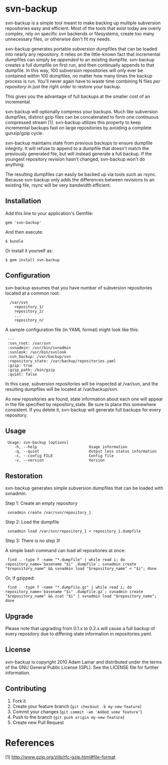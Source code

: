 # svn-backup

svn-backup is a simple tool meant to make backing up multiple subversion
repositories easy and efficient. Most of the tools that exist today are
overly complex, rely on specific svn backends or filesystems, create too
many unnecessary files, or otherwise don't fit my needs.

svn-backup generates portable subversion dumpfiles that can be loaded
into nearly any repository. It relies on the little-known fact that
incremental dumpfiles can simply be *appended* to an existing dumpfile.
svn-backup creates a full dumpfile on first run, and then continually
appends to that dumpfile. In this way, 100 subversion repositories will only
ever be contained within 100 dumpfiles, no matter how many times the backup
process is run. You'll never again have to waste time combining N files
*per repository* in just the right order to restore your backup.

This gives you the advantage of full backups at the smaller cost of an
incremental.

svn-backup will optionally compress your backups. Much like subversion
dumpfiles, distinct gzip files can be concatenated to form one continuous
compressed stream [1]. svn-backup utilizes this property to keep incremental
backups fast on large repositories by avoiding a complete gunzip/gzip cycle.

svn-backup maintains state from previous backups to ensure dumpfile
integrity. It will refuse to append to a dumpfile that doesn't match
the previously generated file, but will instead generate a full
backup. If the youngest repository revision hasn't changed, svn-backup won't
do anything.

The resulting dumpfiles can easily be backed up via tools such as rsync.
Because svn-backup only adds the differences between revisions to an
existing file, rsync will be very bandwidth efficient.

## Installation

Add this line to your application's Gemfile:

    gem 'svn-backup'

And then execute:

    $ bundle

Or install it yourself as:

    $ gem install svn-backup

## Configuration

svn-backup assumes that you have number of subversion repositories
located at a common root:

```
  /var/svn
    repository_1/
    repository_2/
    ...
    repository_n/
```

A sample configuration file (in YAML format) might look like this:

```
 ---
 :svn_root: /var/svn
 :svnadmin: /usr/bin/svnadmin
 :svnlook: /usr/bin/svnlook
 :svn_backup: /var/backup/svn
 :repository_state: /var/backup/repositories.yaml
 :gzip: true
 :gzip_path: /bin/gzip
 :quiet: false
```

In this case, subversion repositories will be inspected at /var/svn, and the
resulting dumpfiles will be located at /var/backup/svn.

As new repositories are found, state information about each one will appear in
the file specified by repository_state. Be sure to place this somewhere
consistent. If you delete it, svn-backup will generate full backups for every
repository.

## Usage

```
 Usage: svn-backup [options]
    -h, --help                       Usage information
    -q, --quiet                      Output less status information
    -c, --config FILE                Config file
    -v, --version                    Version
```

## Restoration

svn-backup generates simple subversion dumpfiles that can be loaded with
svnadmin.

Step 1: Create an empty repository
```
 svnadmin create /var/svn/repository_1
```
Step 2: Load the dumpfile
```
 svnadmin load /var/svn/repository_1 < repository_1.dumpfile
```
Step 3: There is no step 3!

A simple bash command can load all repositories at once:
```
 find . -type f -name "*.dumpfile" | while read i; do repository_name=`basename "$i" .dumpfile`; svnadmin create "$repository_name" && svnadmin load "$repository_name" < "$i"; done
```
Or, if gzipped:
```
 find . -type f -name "*.dumpfile.gz" | while read i; do repository_name=`basename "$i" .dumpfile.gz`; svnadmin create "$repository_name" && zcat "$i" | svnadmin load "$repository_name"; done
```
## Upgrade

Please note that upgrading from 0.1.x to 0.2.x will cause a full backup
of every repository due to differing state information in repositories.yaml.

## License
svn-backup is copyright 2010 Adam Lamar and distributed under the terms of
the GNU General Public License (GPL).  See the LICENSE file for further
information.

## Contributing

1. Fork it
2. Create your feature branch (`git checkout -b my-new-feature`)
3. Commit your changes (`git commit -am 'Added some feature'`)
4. Push to the branch (`git push origin my-new-feature`)
5. Create new Pull Request

# References

[1] http://www.gzip.org/zlib/rfc-gzip.html#file-format

